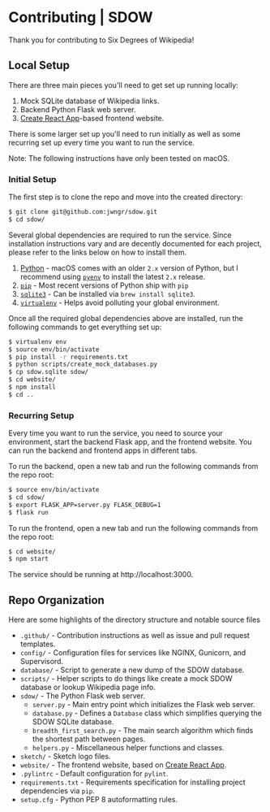 # Contributing | SDOW

Thank you for contributing to Six Degrees of Wikipedia!

## Local Setup

There are three main pieces you'll need to get set up running locally:

1. Mock SQLite database of Wikipedia links.
2. Backend Python Flask web server.
3. [Create React App](https://github.com/facebook/create-react-app)-based frontend website.

There is some larger set up you'll need to run initially as well as some recurring set up every time
you want to run the service.

Note: The following instructions have only been tested on macOS.

### Initial Setup

The first step is to clone the repo and move into the created directory:

```bash
$ git clone git@github.com:jwngr/sdow.git
$ cd sdow/
```

Several global dependencies are required to run the service. Since installation instructions vary
and are decently documented for each project, please refer to the links below on how to install them.

1. [Python](https://www.python.org/downloads/) - macOS comes with an older `2.x` version of Python,
   but I recommend using [`pyenv`](https://github.com/pyenv/pyenv) to install the latest `2.x`
   release.
1. [`pip`](https://pip.pypa.io/en/stable/installing/) - Most recent versions of Python ship with
   `pip`
1. [`sqlite3`](https://docs.python.org/3/library/sqlite3.html) - Can be installed via `brew install sqlite3`.
1. [`virtualenv`](https://virtualenv.pypa.io/en/stable/installation/) - Helps avoid polluting your
   global environment.

Once all the required global dependencies above are installed, run the following commands to get
everything set up:

```bash
$ virtualenv env
$ source env/bin/activate
$ pip install -r requirements.txt
$ python scripts/create_mock_databases.py
$ cp sdow.sqlite sdow/
$ cd website/
$ npm install
$ cd ..
```

### Recurring Setup

Every time you want to run the service, you need to source your environment, start the backend Flask
app, and the frontend website. You can run the backend and frontend apps in different tabs.

To run the backend, open a new tab and run the following commands from the repo root:

```bash
$ source env/bin/activate
$ cd sdow/
$ export FLASK_APP=server.py FLASK_DEBUG=1
$ flask run
```

To run the frontend, open a new tab and run the following commands from the repo root:

```bash
$ cd website/
$ npm start
```

The service should be running at http://localhost:3000.

## Repo Organization

Here are some highlights of the directory structure and notable source files

* `.github/` - Contribution instructions as well as issue and pull request templates.
* `config/` - Configuration files for services like NGINX, Gunicorn, and Supervisord.
* `database/` - Script to generate a new dump of the SDOW database.
* `scripts/` - Helper scripts to do things like create a mock SDOW database or lookup Wikipedia page
  info.
* `sdow/` - The Python Flask web server.
  * `server.py` - Main entry point which initializes the Flask web server.
  * `database.py` - Defines a `Database` class which simplifies querying the SDOW SQLite database.
  * `breadth_first_search.py` - The main search algorithm which finds the shortest path between pages.
  * `helpers.py` - Miscellaneous helper functions and classes.
* `sketch/` - Sketch logo files.
* `website/` - The frontend website, based on [Create React App](https://github.com/facebook/create-react-app).
* `.pylintrc` - Default configuration for `pylint`.
* `requirements.txt` - Requirements specification for installing project dependencies via `pip`.
* `setup.cfg` - Python PEP 8 autoformatting rules.
